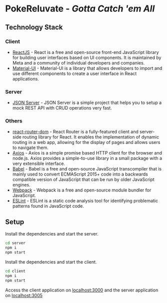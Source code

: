 # PokeReluvate - _Gotta Catch 'em All_

## Technology Stack
### Client
- [ReactJS](https://reactjs.org/) - React is a free and open-source front-end JavaScript library for building user interfaces based on UI components. It is maintained by Meta and a community of individual developers and companies.
- [Material-UI](https://mui.com/) - Material-UI is a library that allows developers to import and use different components to create a user interface in React applications.

### Server
- [JSON Server](https://www.npmjs.com/package/json-server) - JSON Server is a simple project that helps you to setup a mock REST API with CRUD operations very fast.

### Others
- [react-router-dom](https://reactrouter.com/) - React Router is a fully-featured client and server-side routing library for React. It enables the implementation of dynamic routing in a web app, allowing for the display of pages and allows users to navigate them.
- [Axios](https://axios-http.com/) - Axios is a simple promise based HTTP client for the browser and node.js. Axios provides a simple-to-use library in a small package with a very extensible interface.
- [Babel](https://babeljs.io/) - Babel is a free and open-source JavaScript transcompiler that is mainly used to convert ECMAScript 2015+ code into a backwards compatible version of JavaScript that can be run by older JavaScript engines.
- [Webpack](https://webpack.js.org/) - Webpack is a free and open-source module bundler for JavaScript.
- [ESLint](https://eslint.org/) - ESLint is a static code analysis tool for identifying problematic patterns found in JavaScript code.

## Setup
Install the dependencies and start the server.

```sh
cd server
npm i
npm start
```

Install the dependencies and start the client.

```sh
cd client
npm i
npm start
```

Access the client application on [localhost:3000](localhost:3000) and the server application on [localhost:3005](localhost:3005)